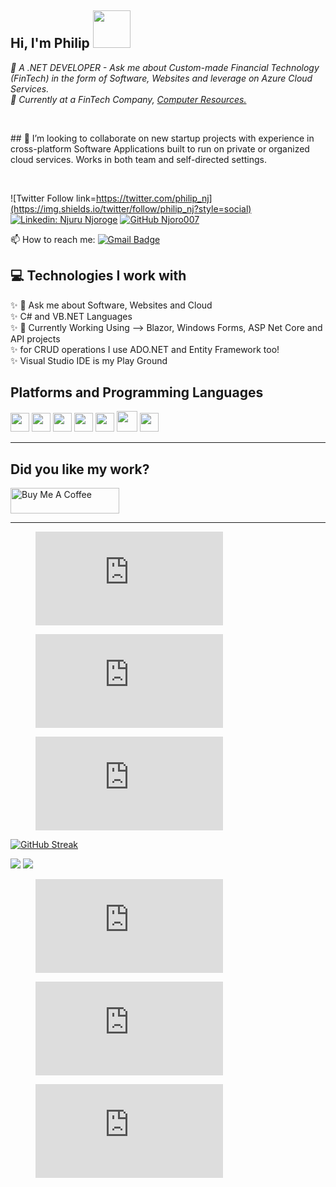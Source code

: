 <h2>Hi, I'm Philip <img src="https://media.giphy.com/media/WUlplcMpOCEmTGBtBW/giphy.gif" width="60"> </h2>

<p>
<em>
 🌱 A .NET DEVELOPER - Ask me about Custom-made Financial Technology (FinTech) in the form of Software, Websites and leverage on Azure Cloud Services.</a>
</em>
 <br/>
<em>🏢 Currently at a FinTech Company, <a href="https://www.computeresources.co.ke">Computer Resources.</a> 
</em>
</p>

<br/>

<p>
## 👯 I’m looking to collaborate on new startup projects with experience in cross-platform Software Applications built to run on private or organized cloud services. Works in both team and self-directed settings.
</p>

</br>

![Twitter Follow link=https://twitter.com/philip_nj](https://img.shields.io/twitter/follow/philip_nj?style=social) [![Linkedin: Njuru Njoroge](https://img.shields.io/badge/-njurunjoroge-blue?style=flat-square&logo=Linkedin&logoColor=white&link=https://www.linkedin.com/services/page/0002803185301ba038)](https://www.linkedin.com/services/page/0002803185301ba038) [![GitHub Njoro007](https://img.shields.io/github/followers/Njoro007?label=follow&style=social)](https://github.com/Njoro007)


📫 How to reach me: [![Gmail Badge](https://img.shields.io/badge/-njurunjoroge@gmail.com-c14438?style=flat-square&logo=Gmail&logoColor=white&link=mailto:njurunjoroge@gmail.com)](mailto:njurunjoroge@gmail.com)

##

## :computer: Technologies I work with
✨  💬 Ask me about Software, Websites and Cloud<br/>
✨  C# and VB.NET Languages  <br/>
✨  🔭 Currently Working Using --> Blazor, Windows Forms, ASP Net Core and API projects <br/>
✨  for CRUD operations I use ADO.NET and Entity Framework too!<br/>
✨  Visual Studio IDE is my Play Ground<br/>



## Platforms and Programming Languages

<img src = 'https://github.com/Njoro007/Njoro007/blob/master/SVG%20Images/azure-v2-svgrepo-com.svg' width='30'/> <img src = 'https://github.com/Njoro007/Njoro007/blob/master/SVG%20Images/visual-studio-svgrepo-com.svg' height='30'/>  <img src = 'https://github.com/Njoro007/Njoro007/blob/master/SVG%20Images/c-sharp-svgrepo-com%20(1).svg' width='30'/> <img src = 'https://github.com/Njoro007/Njoro007/blob/master/SVG%20Images/aspx-svgrepo-com.svg' width='30'/> <img src = 'https://github.com/Njoro007/Njoro007/blob/master/SVG%20Images/vbproj-svgrepo-com.svg' width='30'/> <img src = 'https://github.com/Njoro007/Njoro007/blob/master/SVG%20Images/windows-svgrepo-com.svg' width='33'/> <img src = 'https://github.com/MarikIshtar007/MarikIshtar007/blob/master/images/sql.svg' width='30'/> 
 
<hr/>



## Did you like my work?

<a href="https://bmc.link/Njoro007" target="_blank"><img src="https://cdn.buymeacoffee.com/buttons/default-orange.png" alt="Buy Me A Coffee" height="41" width="174"></a>

<hr/>


<figure><embed src="https://wakatime.com/share/@96d68408-7022-4215-9fad-49e443748d7d/16d00653-7a7c-4ed7-9eed-f45a60b3ed54.svg"></embed></figure>


<figure><embed src="https://wakatime.com/share/@96d68408-7022-4215-9fad-49e443748d7d/34f51bf2-366c-42bc-b672-a9814ee3d823.svg"></embed></figure>

<figure>
<embed src="https://wakatime.com/share/@96d68408-7022-4215-9fad-49e443748d7d/751464b1-7951-4615-91ac-a9fab880ca5a.svg"></embed>
</figure>





[![GitHub Streak](https://streak-stats.demolab.com?user=Njuru007&theme=earth&border_radius=5)](https://git.io/streak-stats)


<p float="left">
  
<img src="https://github-readme-stats.vercel.app/api/top-langs?username=Njuru007"/>
<img src="https://github-readme-stats.vercel.app/api?username=Njuru007&show_icons=true&theme=dark"/>
  
</p>


<!--START_SECTION:waka-->
<figure><embed src="https://wakatime.com/share/@96d68408-7022-4215-9fad-49e443748d7d/19a46b26-e019-493f-8619-b77ce3c808b1.svg"></embed></figure>

<figure><embed src="https://wakatime.com/share/@96d68408-7022-4215-9fad-49e443748d7d/9ceec231-36df-49e3-841d-4e714828f672.svg"></embed></figure>

<figure><embed src="https://wakatime.com/share/@96d68408-7022-4215-9fad-49e443748d7d/f48b8b1e-c8b1-4932-9b1b-9d2deb7e8e36.svg"></embed></figure>




<!--
**Njoro007/Njoro007** is a ✨ _special_ ✨ repository because its `README.md` (this file) appears on your GitHub profile.

Here are some ideas to get you started:

- 🔭 I’m currently working on ...
- 🌱 I’m currently learning ...
- 👯 I’m looking to collaborate on ...
- 🤔 I’m looking for help with ...
- 💬 Ask me about ...
- 📫 How to reach me: ...
- 😄 Pronouns: ...
- ⚡ Fun fact: ...
- 👋 ...
-->
